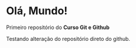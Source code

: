 # Olá, Mundo!

 Primeiro repositório do **Curso Git e Github**

 Testando alteração do repositório direto do github.
